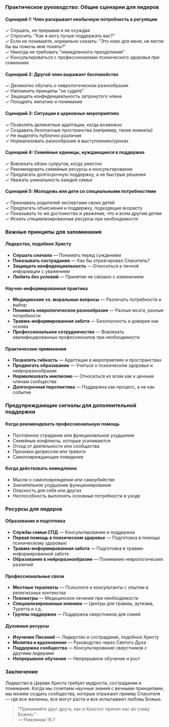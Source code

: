 ### Практическое руководство: Общие сценарии для лидеров

#### Сценарий 1: Член раскрывает необычную потребность в регуляции
✓ Слушать, не прерывая и не осуждая<br/>
✓ Спросить: "Как я могу лучше поддержать вас?"<br/>
✓ Если не понимаете, нормально сказать: "Это ново для меня, не могли бы вы помочь мне понять?"<br/>
✓ Никогда не требовать "немедленного преодоления"<br/>
✓ Консультироваться с профессионалами психического здоровья при сомнениях<br/>

#### Сценарий 2: Другой член выражает беспокойство
✓ Деликатно обучать о неврологическом разнообразии<br/>
✓ Напомнить принципы "не судите"<br/>
✓ Защищать конфиденциальность затронутого члена<br/>
✓ Поощрять эмпатию и понимание<br/>

#### Сценарий 3: Ситуации в церковных мероприятиях
✓ Позволять деликатные адаптации, когда возможно<br/>
✓ Создавать безопасные пространства (например, тихие комнаты)<br/>
✓ Не выделять публично различия<br/>
✓ Нормализовать разнообразие в выступлениях/уроках<br/>

#### Сценарий 4: Семейные единицы, нуждающиеся в поддержке
✓ Вовлекать обоих супругов, когда уместно<br/>
✓ Рекомендовать семейные ресурсы и консультирование<br/>
✓ Предлагать долгосрочную поддержку, а не быстрые решения<br/>
✓ Уважать уникальность каждой семьи<br/>

#### Сценарий 5: Молодежь или дети со специальными потребностями
✓ Признавать родителей экспертами своих детей<br/>
✓ Предлагать объяснения и поддержку, подходящие возрасту<br/>
✓ Показывать то же достоинство и уважение, что и всем другим детям<br/>
✓ Искать специализированные ресурсы при необходимости<br/>

### Важные принципы для запоминания

#### Лидерство, подобное Христу
- **Слушать сначала** — Понимать перед суждением
- **Показывать сострадание** — Как бы отреагировал Спаситель?
- **Защищать конфиденциальность** — Относиться к личной информации с уважением
- **Любить без условий** — Принятие не связано с изменением

#### Научно-информированная практика
- **Медицинские vs. моральные вопросы** — Различать потребности и выбор
- **Понимать неврологическое разнообразие** — Разные мозги, разные потребности
- **Травма-информированная забота** — Безопасность и доверие как основа
- **Профессиональное сотрудничество** — Вовлекать квалифицированных профессионалов при необходимости

#### Практические применения
- **Позволять гибкость** — Адаптации в мероприятиях и пространствах
- **Продвигать образование** — Учиться о психическом здоровье и нейроразнообразии
- **Нормализовать инклюзию** — Относиться ко всем как к ценным членам сообщества
- **Долгосрочная перспектива** — Поддержка как процесс, а не как событие

### Предупреждающие сигналы для дополнительной поддержки

#### Когда рекомендовать профессиональную помощь
- Постоянное страдание или функциональное ухудшение
- Семейные конфликты, которые усиливаются
- Отход от деятельности или сообщества
- Признаки депрессии или тревоги
- Самоповреждающее поведение

#### Когда действовать немедленно
- Мысли о самоповреждении или самоубийстве
- Значительное ухудшение функционирования
- Опасность для себя или других
- Неспособность выполнять основные потребности в уходе

### Ресурсы для лидеров

#### Образование и подготовка
- **Службы семьи СПД** — Консультирование и поддержка
- **Первая помощь в психическом здоровье** — Подготовка в помощи психическому здоровью
- **Травма-информированная забота** — Подготовка в травма-информированной заботе
- **Образование в нейроразнообразии** — Понимание неврологических различий

#### Профессиональные связи
- **Местные терапевты** — Психологи и консультанты с опытом в религиозных контекстах
- **Психиатры** — Медицинское лечение при необходимости
- **Специализированные клиники** — Центры для травмы, аутизма, Туретта и т.д.
- **Группы поддержки** — Поддержка сверстников для семей

#### Духовные ресурсы
- **Изучение Писаний** — Лидерство и сострадание, подобное Христу
- **Молитва и вдохновение** — Руководство через Святого Духа
- **Поддержка сообщества** — Консультирование сверстников с другими лидерами
- **Непрерывное обучение** — Непрерывное обучение и рост

### Заключение

Лидерство в Церкви Христа требует мудрости, сострадания и понимания. Когда мы сочетаем научные знания с вечными принципами, мы можем создать сообщества, которые отражают пример Спасителя — где все желанны, все могут расти и все испытывают любовь Божью.

> "Принимайте друг друга, как и Христос принял нас во славу Божию."  
> — Римлянам 15:7
